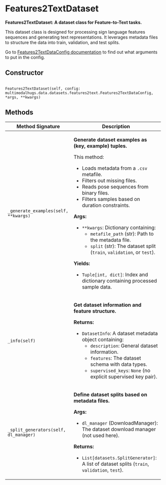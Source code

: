 # Features2TextDataset

<p>

**Features2TextDataset: A dataset class for Feature-to-Text tasks.**

This dataset class is designed for processing sign language features sequences 
and generating text representations. It leverages metadata files to structure 
the data into train, validation, and test splits.

Go to [Features2TextDataConfig documentation](/docs/data/dataconfigs/Features2TextDataConfig.md) to find out what arguments to put in the config.</p>

<h2>Constructor</h2>
<pre><code>
Features2TextDataset(self, config: multimodalhugs.data.datasets.features2text.Features2TextDataConfig, *args, **kwargs)
</code></pre>

<h2>Methods</h2>
<table>
  <thead>
    <tr>
      <th>Method Signature</th>
      <th>Description</th>
    </tr>
  </thead>
  <tbody>
    <tr>
      <td><code>_generate_examples(self, **kwargs)</code></td>
      <td><p>

**Generate dataset examples as (key, example) tuples.**

This method:
- Loads metadata from a `.csv` metafile.
- Filters out missing files.
- Reads pose sequences from binary files.
- Filters samples based on duration constraints.

**Args:**
- `**kwargs`: Dictionary containing:
    - `metafile_path` (str): Path to the metadata file.
    - `split` (str): The dataset split (`train`, `validation`, or `test`).

**Yields:**
- `Tuple[int, dict]`: Index and dictionary containing processed sample data.</p></td>
    </tr>
    <tr>
      <td><code>_info(self)</code></td>
      <td><p>

**Get dataset information and feature structure.**

**Returns:**
- `DatasetInfo`: A dataset metadata object containing:
    - `description`: General dataset information.
    - `features`: The dataset schema with data types.
    - `supervised_keys`: `None` (no explicit supervised key pair).</p></td>
    </tr>
    <tr>
      <td><code>_split_generators(self, dl_manager)</code></td>
      <td><p>

**Define dataset splits based on metadata files.**

**Args:**
- `dl_manager` (DownloadManager): The dataset download manager (not used here).

**Returns:**
- `List[datasets.SplitGenerator]`: A list of dataset splits (`train`, `validation`, `test`).</p></td>
    </tr>
  </tbody>
</table>
